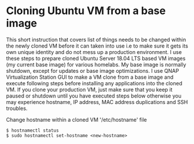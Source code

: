 # Cloning Ubuntu VM from a base image
This short instruction that covers list of things needs to be changed within the newly cloned VM before it can taken into use i.e to make sure it gets its own unique identity and do not mess up a production environment. I use these steps to prepare cloned Ubuntu Server 18.04 LTS based VM images (my current base image) for various homelabs. My base image is normally shutdown, except for updates or base image optimizations. I use QNAP Virtualization Station GUI to make a VM clone from a base image and execute following steps before installing any applications into the cloned VM. If you clone your production VM, just make sure that you keep it paused or shutdown until you have executed steps below otherwise you may experience hostname, IP address, MAC address duplications and SSH troubles.

Change hostname within a cloned VM '/etc/hostname' file

    $ hostnamectl status
    $ sudo hostnamectl set-hostname <new-hostname>
    
    
